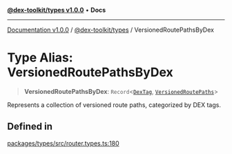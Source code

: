 [**@dex-toolkit/types v1.0.0**](../README.md) • **Docs**

***

[Documentation v1.0.0](../../../packages.md) / [@dex-toolkit/types](../README.md) / VersionedRoutePathsByDex

# Type Alias: VersionedRoutePathsByDex

> **VersionedRoutePathsByDex**: `Record`\<[`DexTag`](DexTag.md), [`VersionedRoutePaths`](VersionedRoutePaths.md)\>

Represents a collection of versioned route paths, categorized by DEX tags.

## Defined in

[packages/types/src/router.types.ts:180](https://github.com/niZmosis/dex-toolkit/blob/3d8b41b44787b30fbea5de3ab4737662ffb61bc8/packages/types/src/router.types.ts#L180)
